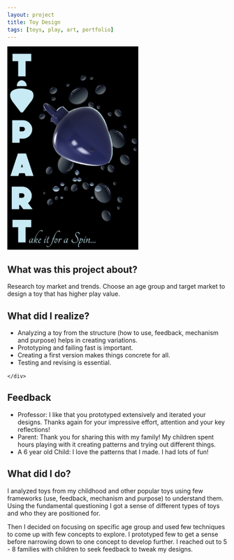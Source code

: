 ```yaml
---
layout: project
title: Toy Design
tags: [toys, play, art, portfolio]
---
```

<div markdown="0" class="grid-container">
	<div class="grid-child">
    	<img src="artifacts/Poster-ToyDesign.png" width="300" height="464"/>
	</div>
	<div class="grid-child">
		<h2>What was this project about?</h2>
		<p>Research toy market and trends. Choose an age group and target market to design a toy that has higher play value. </p>
		<h2>What did I realize?</h2>
		<ul>
			<li>Analyzing a toy from the structure (how to use, feedback, mechanism and purpose) helps in creating variations.</li>
			<li>Prototyping and failing fast is important.</li>
			<li>Creating a first version makes things concrete for all.</li>
			<li>Testing and revising is essential.</li>
		</ul>

	</div>
</div>


## Feedback
* Professor: I like that you prototyped extensively and iterated your designs. Thanks again for your impressive effort, attention and your key reflections!
* Parent: Thank you for sharing this with my family! My children spent hours playing with it creating patterns and trying out different things.
* A 6 year old Child: I love the patterns that I made. I had lots of fun!

## What did I do?

I analyzed toys from my childhood and other popular toys using few frameworks (use, feedback, mechanism and purpose) to understand them. Using the fundamental questioning I got a sense of different types of toys and who they are positioned for. 

Then I decided on focusing on specific age group and used few techniques to come up with few concepts to explore. I prototyped few to get a sense before narrowing down to one concept to develop further. I reached out to 5 - 8 families with children to seek feedback to tweak my designs. 

